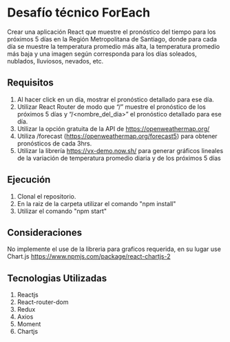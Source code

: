 # Desafío técnico ForEach

Crear una aplicación React que muestre el pronóstico del tiempo para los próximos 5 días en 
la Región Metropolitana de Santiago, donde para cada día se muestre la temperatura 
promedio más alta, la temperatura promedio más baja y una imagen según corresponda para 
los días soleados, nublados, lluviosos, nevados, etc.


## Requisitos
1. Al hacer click en un día, mostrar el pronóstico detallado para ese día.
2. Utilizar React Router de modo que “/” muestre el pronóstico de los próximos 5 días y 
“/<nombre_del_dia>” el pronóstico detallado para ese día.
3. Utilizar la opción gratuita de la API de https://openweathermap.org/
4. Utiliza /forecast (https://openweathermap.org/forecast5) para obtener pronósticos de cada 
3hrs.
5. Utilizar la librería https://vx-demo.now.sh/ para generar gráficos lineales de la variación de 
temperatura promedio diaria y de los próximos 5 días


## Ejecución 

1. Clonal el repositorio.
2. En la raiz de la carpeta utilizar el comando "npm install"
3. Utilizar el comando "npm start"

## Consideraciones 

No implemente el use de la libreria para graficos requerida, en su lugar use Chart.js https://www.npmjs.com/package/react-chartjs-2

## Tecnologias Utilizadas

1. Reactjs
2. React-router-dom
3. Redux
4. Axios
5. Moment
6. Chartjs

